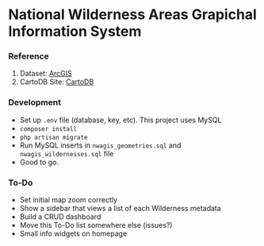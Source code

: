 # National Wilderness Areas Grapichal Information System

### Reference
1. Dataset: [ArcGIS](https://hub.arcgis.com/datasets/usfs::national-wilderness-areas)
2. CartoDB Site: [CartoDB](https://sayyidyofa.carto.com/builder/85da0184-1639-4f01-9f17-b268bac6da20/embed)

### Development
- Set up `.env` file (database, key, etc). This project uses MySQL
- `composer install`
- `php artisan migrate`
- Run MySQL inserts in `nwagis_geometries.sql` and `nwagis_wildernesses.sql` file
- Good to go.

### To-Do
- Set initial map zoom correctly
- Show a sidebar that views a list of each Wilderness metadata
- Build a CRUD dashboard
- Move this To-Do list somewhere else (issues?)
- Small info widgets on homepage
